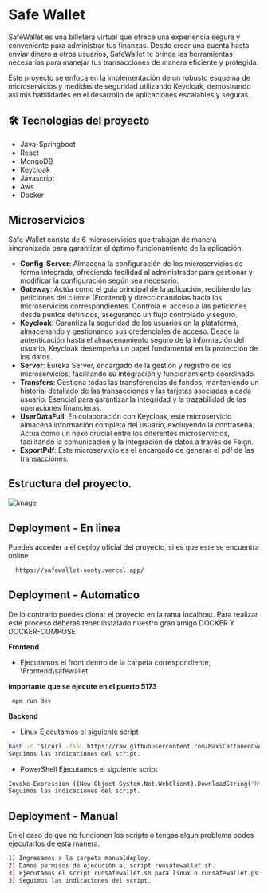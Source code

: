 # Safe Wallet

SafeWallet es una billetera virtual que ofrece una experiencia segura y conveniente para administrar tus finanzas. Desde crear una cuenta hasta enviar dinero a otros usuarios, SafeWallet te brinda las herramientas necesarias para manejar tus transacciones de manera eficiente y protegida.

Este proyecto se enfoca en la implementación de un robusto esquema de microservicios y medidas de seguridad utilizando Keycloak, demostrando así mis habilidades en el desarrollo de aplicaciones escalables y seguras.


## 🛠 Tecnologias del proyecto
- Java-Springboot 
- React
- MongoDB
- Keycloak
- Javascript
- Aws 
- Docker

## Microservicios

Safe Wallet consta de 6 microservicios que trabajan de manera sincronizada para garantizar el óptimo funcionamiento de la aplicación:

- **Config-Server**: Almacena la configuración de los microservicios de forma integrada, ofreciendo facilidad al administrador para gestionar y modificar la configuración según sea necesario.
- **Gateway**: Actúa como el guía principal de la aplicación, recibiendo las peticiones del cliente (Frontend) y direccionándolas hacia los microservicios correspondientes. Controla el acceso a las peticiones desde puntos definidos, asegurando un flujo controlado y seguro.
- **Keycloak**: Garantiza la seguridad de los usuarios en la plataforma, almacenando y gestionando sus credenciales de acceso. Desde la autenticación hasta el almacenamiento seguro de la información del usuario, Keycloak desempeña un papel fundamental en la protección de los datos.
- **Server**: Eureka Server, encargado de la gestión y registro de los microservicios, facilitando su integración y funcionamiento coordinado.
- **Transfers**: Gestiona todas las transferencias de fondos, manteniendo un historial detallado de las transacciones y las tarjetas asociadas a cada usuario. Esencial para garantizar la integridad y la trazabilidad de las operaciones financieras.
- **UserDataFull**: En colaboración con Keycloak, este microservicio almacena información completa del usuario, excluyendo la contraseña. Actúa como un nexo crucial entre los diferentes microservicios, facilitando la comunicación y la integración de datos a través de Feign.
- **ExportPdf**: Este microservicio es el encargado de generar el pdf de las transacciónes.

## Estructura del proyecto.
![image](https://github.com/MaxiCattaneoCvetic/SafeWallet/assets/101187172/ed2bcc21-3e7f-45f3-a722-93b8aa116f37)




## Deployment - En linea

Puedes acceder a el  deploy oficial del proyecto, si es que este se encuentra online

```bash
  https://safewallet-sooty.vercel.app/
```


## Deployment - Automatico
De lo contrario puedes clonar el proyecto en la rama localhost.
Para realizar este proceso deberas tener instalado nuestro gran  amigo DOCKER Y DOCKER-COMPOSE

**Frontend** 

- Ejecutamos el front dentro de la carpeta correspondiente,  \Frontend\safewallet

**importante que se ejecute en el puerto 5173**

```bash
 npm run dev
```

**Backend**

- Linux
Ejecutamos el siguiente script
```bash
bash -c "$(curl -fsSL https://raw.githubusercontent.com/MaxiCattaneoCvetic/runsafewallet/main/runsafewallet.sh)"
Seguimos las indicaciones del script.
```
- PowerShell
Ejecutamos el siguiente script
```bash
Invoke-Expression ((New-Object System.Net.WebClient).DownloadString("https://raw.githubusercontent.com/MaxiCattaneoCvetic/runsafewallet/main/runsafewallet.ps1"))
Seguimos las indicaciones del script.
```
## Deployment - Manual
En el caso de que no funcionen los scripts o tengas algun problema podes ejecutarlos de esta manera.
```bash
1) Ingresamos a la carpeta manualdeploy.
2) Damos permisos de ejecución al script runsafewallet.sh.
3) Ejecutamos el script runsafewallet.sh para linux o runsafewallet.ps1 para powershell
3) Seguimos las indicaciones del script.
```
